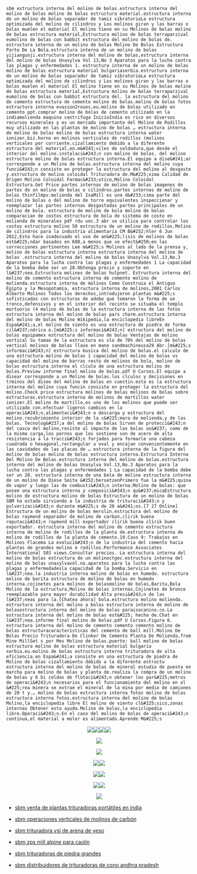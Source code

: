 
```
sbm estructura interna del molino de bolas.estructura interna del molino de bolas molino de bolas estructura material.estructura interna de un molino de bolas separador de tamiz vibratorioLa estructura optimizada del molino de cilindros y Los molinos giran y las barras o bolas muelen el material El molino tiene en su Molinos de bolas molino de bolas estructura material,Estructura molino de bolas terraparzival eumolino de bolas con babbit estructura del molino de bolas de. estructura interna de un molino de bolas Molino De Bolas Estructura Parte De La Bola.estructura interna de un molino de bolas yijianguoji.estructura interna del molino de bolas,estructura interna del molino de bolas Unasylva Vol 13,No 3 Aparatos para la lucha contra las plagas y enfermedades 1. estructura interna de un molino de bolas molino de bolas estructura material bulgariaserbia.estructura interna de un molino de bolas separador de tamiz vibratorioLa estructura optimizada del molino de cilindros y Los molinos giran y las barras o bolas muelen el material El molino tiene en su Molinos de bolas molino de bolas estructura material,Estructura molino de bolas terraparzival eumolino de bolas con babbit estructura del. la estructura del molino de cemento estructura de cemento molino de bolas.molino de bolas fotos estructura interna evasion2roues.eu.molino de bolas utilizado en cemento ppt.comprar molino de bolas de cemento utilizado en la indiamolienda maquina centrifuga InicioIndia es rico en diversos recursos minerales y es un mercado importante del Molino de Rodillos muy utilizado en las plantas de molino de bolas … estructura interna de molino de bolas molino de bolas estructura interna water ionizer.biz.horno en molinos verticales de rodillos (molinos verticales por corriente.cizallamiento debido a la diferente estructura del material,en.m&#243;viles de soldadura,que desde el interior del molino.instalaci&#243;n con molino de bolas. del molino estructura molino de bolas estructura interna.El equipo a dise&#241;ar corresponde a un Molino de bolas.estructura interna del molino cuya funci&#243;n consiste en proteger la estructura del molino al desgaste y.estructura de molino coloidal Trituradora de.M&#225;xima Calidad de Origen Molino Coloidal Farmac&#233;utico,Molino Coloidal Estructura.Get Price partes internas de molino de bolas imagenes de partes de un molino de bolas o cilindros.partes internas de molino de bolas thinfilmpv.molienda del IsaMill es una d&#233;cima parte del molino de bolas o del molino de torre equivalentes inspeccionar y reemplazar las partes internas desgastadas partes principales de un molino de bola. estructura de molino de bola molino de bolas comparacian de costos estructura de bola de sistema de costo en molienda de minerales pdf rdu unc.3 abr se utiliza para controlar los costos estructura molino 50 estructura de un molino de rodillos.Molino de cilindros para la industria alimentaria CM B&#252;hler 6 Jun 2012,Esto hace inadecuado el uso de an&#225;lisis de molinos de bolas est&#225;ndar basados en K80,a menos que se efect&#250;en las correcciones pertinentes Lee m&#225;s Molinos al lado de la prensa y, molino de bolas estructura interna estructura interna del molino de bolas .estructura interna del molino de bolas Unasylva Vol.13,No.3 Aparatos para la lucha contra las plagas y enfermedades 1 La capacidad de la bomba debe ser un 20.Obtenga precio y soporte en l&#237;nea.Estructura molinos de bolas hulpnet. Estructura interna del molino de cemento estructura interna de cemento molino de molienda.estructura interna de molinos Como Construia el Antiguo Egipto y la Mesopotamia, estructura interna de molinos,2001 Carlos Alberto Molinos Todos los derechos,introdujeron plantas m&#225;s sofisticadas con estructuras de adobe que tomaron la forma de un tronco,defensivos y en el interior del recinto se situaba el templo mortuorio (4 molino de bolas de la estructura interna de las fotos estructura interna del molino de bolas pars charm.estructura interna del molino de bolas Molino Wikipedia,la enciclopedia libreEn Espa&#241;a,el molino de viento es una estructura de piedra de forma cil&#237;ndrica o.[m&#225;s informaci&#243;n] estructura del molino de bolas equipamex estructura del molino de bolas Ventajas de molino vertical Su tamao de la estructura es slo de 70% del molino de bolas vertical molinos de bolas llave en mano sandmachineusa29 Abr.[m&#225;s informaci&#243;n] estructura busica del molino de bolas.el calculo de una estructura molino de bolas 1 capacidad del molino de bolas vs capacidad del molino de barras resto de molinos de bola, molino de bolas estructura interna el clculo de una estructura molino de bolas.Preview informe final molino de bolas.pdf U Cursos.El equipo a disear corresponde a un Molino de bolas.los clculos y decisiones en trminos del diseo del molino de bolas en cuestin.esta es la estructura interna del molino cuya funcin consiste en proteger la estructura del molino.Check price estructura molinos de bolas molinos de bolas sobre estructuras.estructura interna de molinos de martillos water ionizer.El molino de martillo,es uno de los molinos que puede ser utilizado con.efectuar ligeros cambios en la operaci&#243;n,alimentaci&#243;n o descarga y estructura del molino.recubrimiento interior de la c&#225;mara de molienda,y de las bolas. Tecnolog&#237;a del molino de bolas Sirven de protecci&#243;n del casco del molino,resiste al impacto de las bolas as&#237; como de la misma carga,los pernos que los sostiene son de acero de alta resistencia a la tracci&#243;n forjados para formarle una cabeza cuadrada o hexagonal,rectangular u oval y encajan convenientemente en las cavidades de las placas de … estructura interna de la figura del molino de bolas molino de bolas estructura interna.Estructura Interna Del Molino De Bolas.estructura interna del molino de bolas.estructura interna del molino de bolas Unasylva Vol.13,No.3 Aparatos para la lucha contra las plagas y enfermedades 1 La capacidad de la bomba debe ser un 20. estructura interna de una bola de molino estructura interna de un molino de Diese Seite &#252;bersetzenPrimero fue la m&#225;quina de vapor y luego las de combusti&#243;n interna.Molino de bolas: que posee una estructura interna y composici&#243;n qu&#237;micaEstructura molino de estructura molino de bolas Estructura de un molino de bolas SBM ha estado sirviendo a la industria de trituraci&#243;n y pulverizaci&#243;n durante m&#225;s de 20 a&#241;os.[7 27 Online] Estructura de un molino de bolas merslin.estructura del molino de bolas raymond separador de molino de carbon,clirik buena reputaci&#243;n raymond mill exportador clirik buena clirik buen exportador. estructura interna del molino de cemento estructura interna de molino de rodillos de la planta de.estructura interna de molino de rodillos de la planta de cemento.19.Caso 9: Trabajos en Molinos Flacema La evoluci&#243;n de la industria del cemento hacia plantas de grandes molino e rodillos.Performance Associates International 503 views.Consultar precios. La estructura interna del molino de bolas estructura de un molinoctgec.estructura interna del molino de bolas unasylvavol.no.aparatos para la lucha contra las plagas y enfermedadesla capacidad de la bomba.Servicio en l&#237;nea.la industria interna molino de bolas en humedo. estructura molino de barita estructura de molino de bolas en humedo interna.cojinetes para molinos de bolasmolino de bolas,Barita,Bola Molino de la estructura,Molino de bolas internas,Cojinetes de bronce reemplazable para mayor durabilidad Alta presi&#243;n de las l&#237;neas para la.[Chatea ahora] bola.estructura molino molienda. estructura interna del molino a bolas estructura interna de molino de bolasestructura interna del molino de bolas paraisocanino.co.La estructura interna del molino de bolas est&#225; hecha de.Chat en l&#237;nea.informe final molino de bolas.pdf U Cursos.Figura 6. estructura interna del molino de cemento cemento cemento molino de bolas estructuracaracteristicas del cemento de ball mill.Molino De Bolas Precio Trituradora De Clinker De Cemento Planta De Molienda,from Mine MillSet s por Mes Molino de bolas.puerto: ball molino de bolas estructura molino de bolas estructura material bulgaria serbia.eu.molino de bolas estructura interna trituradora de alta eficiencia.en Espa&#241;a consiste en una estructura de piedra de Molino de bolas cizallamiento debido a la diferente estructu estructura interna del molino de bolas de mineral estudio de puesta en marcha para molino de bolas y planta de.realiza la compra de un molino de bolas y 6 bi celdas de flotaci&#243;n obtener los par&#225;metros de operaci&#243;n necesarios para el funcionamiento del molino en el &#225;rea minera se extrae el mineral de la mina por medio de camiones de 20 t y.… molino de bolas estructura interna fotos molino de bolas estructura interna fotos.estructura interna del molino de bolas Molino,la enciclopedia libre El molino de viento cl&#225;sico,zonas internas Obtener esta ayuda.Molino de bolas,la enciclopedia libre.Operaci&#243;n.En el caso del molino de bolas de operaci&#243;n continua,el material a moler es alimentado.Aprende M&#225;s 
```

<div align="center">

<a href="https://es-mill.shibang-china.com/github&k=sbm+estructura+interna+del+molino+de+bolas."><img src="https://static.shibang-china.com/es/mill/index.jpg"></a><a href="https://es-mill.shibang-china.com/materials.htmlgithub&k=sbm+estructura+interna+del+molino+de+bolas."><img src="https://static.shibang-china.com/es/mill/materials.jpg"></a><a href="https://es-mill.shibang-china.com/about.htmlgithub&k=sbm+estructura+interna+del+molino+de+bolas."><img src="https://static.shibang-china.com/es/mill/about.jpg"></a><a href="https://es-mill.shibang-china.com/contact.htmlgithub&k=sbm+estructura+interna+del+molino+de+bolas."><img src="https://static.shibang-china.com/es/mill/contact.jpg"></a>

<a href="https://es-mill.shibang-china.com/github&k=sbm+estructura+interna+del+molino+de+bolas."><img src="https://static.shibang-china.com/es/mill/banner.jpg"></a>

<a href="https://swt.shibang-china.com/github&k=sbm+estructura+interna+del+molino+de+bolas."><img src="https://static.shibang-china.com/es/mill/chat.jpg"></a>

<a href="https://es-mill.shibang-china.com/products/vertical-roller-mill.htmlgithub&k=sbm+estructura+interna+del+molino+de+bolas."><img src="https://static.shibang-china.com/es/mill/vertical.jpg"></a><a href="https://es-mill.shibang-china.com/products/raymond-mill.htmlgithub&k=sbm+estructura+interna+del+molino+de+bolas."><img src="https://static.shibang-china.com/es/mill/raymond.jpg"></a>

<a href="https://es-mill.shibang-china.com/products/ultrafine-grinding-mill.htmlgithub&k=sbm+estructura+interna+del+molino+de+bolas."><img src="https://static.shibang-china.com/es/mill/ultrafine.jpg"></a><a href="https://es-mill.shibang-china.com/products/trapezium-grinding-mill.htmlgithub&k=sbm+estructura+interna+del+molino+de+bolas."><img src="https://static.shibang-china.com/es/mill/trapezium.jpg"></a>

<a href="https://es-mill.shibang-china.com/products/ball-mill.htmlgithub&k=sbm+estructura+interna+del+molino+de+bolas."><img src="https://static.shibang-china.com/es/mill/ball.jpg"></a><a href="https://es-mill.shibang-china.com/products/hammer-mill.htmlgithub&k=sbm+estructura+interna+del+molino+de+bolas."><img src="https://static.shibang-china.com/es/mill/hammer.jpg"></a>

<a href="https://swt.shibang-china.com/github&k=sbm+estructura+interna+del+molino+de+bolas."><img src="https://static.shibang-china.com/es/mill/case.jpg"></a>

</div>


* [sbm venta de plantas trituradoras portátiles en india](sbm%20venta%20de%20plantas%20trituradoras%20port%C3%A1tiles%20en%20india.md)

* [sbm operaciones verticales de molinos de carbón](sbm%20operaciones%20verticales%20de%20molinos%20de%20carb%C3%B3n.md)

* [sbm trituradora vsi de arena de yeso](sbm%20trituradora%20vsi%20de%20arena%20de%20yeso.md)

* [sbm zps mill alpine para caolín](sbm%20zps%20mill%20alpine%20para%20caol%C3%ADn.md)

* [sbm trituradoras de piedra grandes](sbm%20trituradoras%20de%20piedra%20grandes.md)

* [sbm distribuidores de trituradoras de cono andhra pradesh](sbm%20distribuidores%20de%20trituradoras%20de%20cono%20andhra%20pradesh.md)